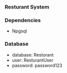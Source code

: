 ﻿### Resturant System

### Dependencies
- Npgsql

### Database
- database: Restorant
- user: ResturantUser
- password: password123